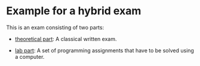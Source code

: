 # Example for a hybrid exam

This is an exam consisting of two parts:

* [theoretical part](theory/README.md):
  A classical written exam.

* [lab part](lab/README.md):
  A set of programming assignments that have to be solved using a computer.
